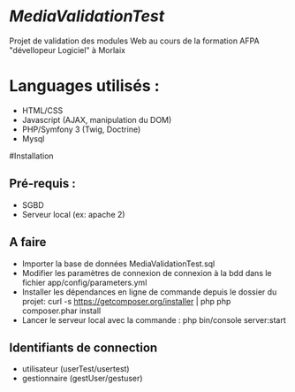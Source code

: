 ***MediaValidationTest***
===================
Projet de validation des modules Web au cours de la formation AFPA "dévellopeur Logiciel" à Morlaix

# Languages utilisés :
* HTML/CSS
* Javascript (AJAX, manipulation du DOM)
* PHP/Symfony 3 (Twig, Doctrine)
* Mysql

#Installation
## Pré-requis : 
* SGBD
* Serveur local (ex: apache 2)

## A faire
* Importer la base de données MediaValidationTest.sql
* Modifier les paramètres de connexion de connexion à la bdd dans le fichier app/config/parameters.yml
* Installer les dépendances en ligne de commande depuis le dossier du projet:
curl -s https://getcomposer.org/installer | php
php composer.phar install
* Lancer le serveur local avec la commande : php bin/console server:start

## Identifiants de connection
* utilisateur (userTest/usertest)
* gestionnaire (gestUser/gestuser)


